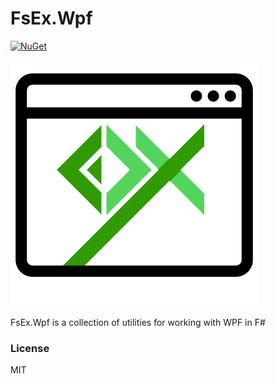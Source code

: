 
<!-- in VS Code press Ctrl+K and then V to see a preview-->

# FsEx.Wpf

[![NuGet](https://img.shields.io/nuget/v/FsEx.Wpf.svg)](https://nuget.org/packages/FsEx.Wpf)

![Logo](Media/logo.png "Logo")

FsEx.Wpf is a collection of utilities for working with WPF in F# 

### License
MIT

